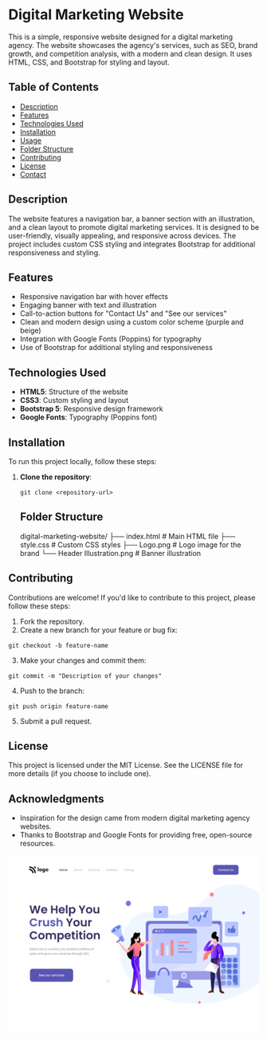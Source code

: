 # Digital Marketing Website
This is a simple, responsive website designed for a digital marketing agency. The website showcases the agency's services, such as SEO, brand growth, and competition analysis, with a modern and clean design. It uses HTML, CSS, and Bootstrap for styling and layout.

## Table of Contents
- [Description](#description)
- [Features](#features)
- [Technologies Used](#technologies-used)
- [Installation](#installation)
- [Usage](#usage)
- [Folder Structure](#folder-structure)
- [Contributing](#contributing)
- [License](#license)
- [Contact](#contact)

## Description
The website features a navigation bar, a banner section with an illustration, and a clean layout to promote digital marketing services. It is designed to be user-friendly, visually appealing, and responsive across devices. The project includes custom CSS styling and integrates Bootstrap for additional responsiveness and styling.

## Features
- Responsive navigation bar with hover effects
- Engaging banner with text and illustration
- Call-to-action buttons for "Contact Us" and "See our services"
- Clean and modern design using a custom color scheme (purple and beige)
- Integration with Google Fonts (Poppins) for typography
- Use of Bootstrap for additional styling and responsiveness

## Technologies Used
- **HTML5**: Structure of the website
- **CSS3**: Custom styling and layout
- **Bootstrap 5**: Responsive design framework
- **Google Fonts**: Typography (Poppins font)

## Installation
To run this project locally, follow these steps:

1. **Clone the repository**:
   ```
   git clone <repository-url>
   ```

   ## Folder Structure
   digital-marketing-website/
├── index.html          # Main HTML file
├── style.css           # Custom CSS styles
├── Logo.png            # Logo image for the brand
└── Header Illustration.png  # Banner illustration

## Contributing
Contributions are welcome! If you'd like to contribute to this project, please follow these steps:

1. Fork the repository.
2. Create a new branch for your feature or bug fix:
```
git checkout -b feature-name
```
3. Make your changes and commit them:
```
git commit -m "Description of your changes"
```
4. Push to the branch:
```
git push origin feature-name
```
5. Submit a pull request.

## License
This project is licensed under the MIT License. See the LICENSE file for more details (if you choose to include one).

## Acknowledgments
- Inspiration for the design came from modern digital marketing agency websites.
- Thanks to Bootstrap and Google Fonts for providing free, open-source resources.

![output image](./4.png "output")
